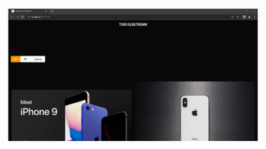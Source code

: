 
![Logo](https://github.com/alisafin20/Supplier/blob/11d00d021152af424ec1c6bac7d649ed70716cfd/Halaman%20Awal.png)

